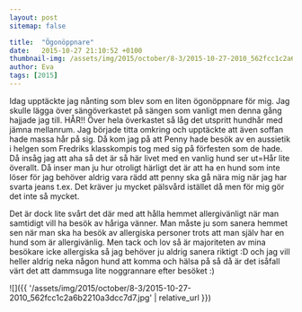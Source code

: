 ```yaml
---
layout: post
sitemap: false

title:  "Ögonöppnare"
date:   2015-10-27 21:10:52 +0100
thumbnail-img: /assets/img/2015/october/8-3/2015-10-27-2010_562fcc1c2a6b2210a3dcc7d7.jpg
author: Eva
tags: [2015]
---
```


Idag upptäckte jag nånting som blev som en liten ögonöppnare för mig. Jag skulle lägga över sängöverkastet på sängen som vanligt men denna gång hajjade jag till. HÅR!! Över hela överkastet så låg det utspritt hundhår med jämna mellanrum. Jag började titta omkring och upptäckte att även soffan hade massa hår på sig. Då kom jag på att Penny hade besök av en aussietik i helgen som Fredriks klasskompis tog med sig på förfesten som de hade. Då insåg jag att aha så det är så här livet med en vanlig hund ser ut=Hår lite överallt. Då inser man ju hur otroligt härligt det är att ha en hund som inte löser för jag behöver aldrig vara rädd att penny ska gå nära mig när jag har svarta jeans t.ex. Det kräver ju mycket pälsvård istället då men för mig gör det inte så mycket. 

Det är dock lite svårt det där med att hålla hemmet allergivänligt när man samtidigt vill ha besök av håriga vänner. Man måste ju som sanera hemmet sen när man ska ha besök av allergiska personer trots att man själv har en hund som är allergivänlig. Men tack och lov så är majoriteten av mina besökare icke allergiska så jag behöver ju aldrig sanera riktigt :D och jag vill heller aldrig neka någon hund att komma och hälsa på så då är det isåfall värt det att dammsuga lite noggrannare efter besöket :)

![]({{ '/assets/img/2015/october/8-3/2015-10-27-2010_562fcc1c2a6b2210a3dcc7d7.jpg'  | relative_url }})

